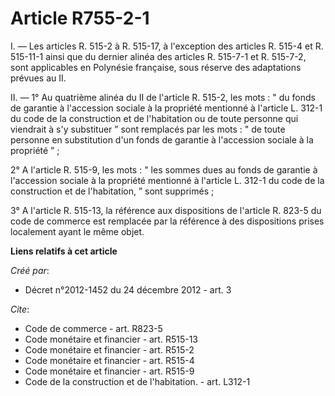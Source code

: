 # Article R755-2-1

I. ― Les articles R. 515-2 à R. 515-17, à l'exception des articles R. 515-4 et R. 515-11-1 ainsi que du dernier alinéa des
articles R. 515-7-1 et R. 515-7-2, sont applicables en Polynésie française, sous réserve des adaptations prévues au II. 

II. ― 1° Au quatrième alinéa du II de l'article R. 515-2, les mots : " du fonds de garantie à l'accession sociale à la
propriété mentionné à l'article L. 312-1 du code de la construction et de l'habitation ou de toute personne qui viendrait à
s'y substituer ” sont remplacés par les mots : " de toute personne en substitution d'un fonds de garantie à l'accession
sociale à la propriété ” ; 

2° A l'article R. 515-9, les mots : " les sommes dues au fonds de garantie à l'accession sociale à la propriété mentionné à
l'article L. 312-1 du code de la construction et de l'habitation, ” sont supprimés ; 

3° A l'article R. 515-13, la référence aux dispositions de l'article R. 823-5 du code de commerce est remplacée par la
référence à des dispositions prises localement ayant le même objet.

**Liens relatifs à cet article**

_Créé par_:

  - Décret n°2012-1452 du 24 décembre 2012 - art. 3

_Cite_:

  - Code de commerce - art. R823-5
  - Code monétaire et financier - art. R515-13
  - Code monétaire et financier - art. R515-2
  - Code monétaire et financier - art. R515-4
  - Code monétaire et financier - art. R515-9
  - Code de la construction et de l'habitation. - art. L312-1
